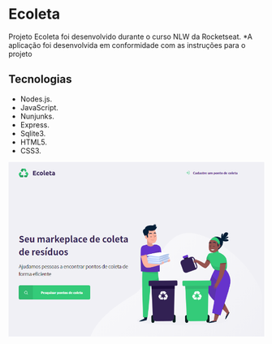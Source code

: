 # Ecoleta
Projeto Ecoleta foi desenvolvido durante o curso  NLW da Rocketseat.
*A aplicação foi desenvolvida em conformidade com as instruções para o projeto 
## Tecnologias

*   Nodes.js.
*   JavaScript.
*   Nunjunks.
*   Express.
*   Sqlite3.
*   HTML5.
*   CSS3.

![Ecoleta](https://github.com/MariaMuniz/Ecoleta/blob/master/img/page1.png)
  
